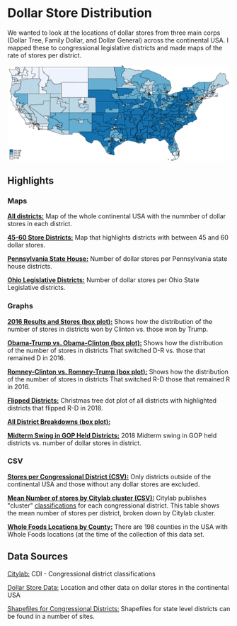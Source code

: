 # Dollar Store Distribution
We wanted to look at the locations of dollar stores from three main corps (Dollar Tree, Family Dollar, and Dollar General) across the continental USA. I mapped these to congressional legislative districts and made maps of the rate of stores per district.

![](https://github.com/gperez21/Dollar-Store/blob/master/Dollar%20store/GIS/Maps/readme_pic.png)


## Highlights

### Maps
[**All districts:**](https://github.com/gperez21/data_vis_wa/blob/master/Dollar%20store/GIS/Maps/Dollar%20stores%20per%20district.pdf) Map of the whole continental USA with the nummber of dollar stores in each district.

[**45-60 Store Districts:**](https://github.com/gperez21/Dollar-Store/blob/master/Dollar%20store/GIS/Maps/USA_60_45_highlighted.pdf) Map that highlights districts with between 45 and 60 dollar stores. 

[**Pennsylvania State House:**](https://github.com/gperez21/Dollar-Store/blob/master/Dollar%20store/GIS/Maps/PA_house.pdf) Number of dollar stores per Pennsylvania state house districts.

[**Ohio Legislative Districts:**](https://github.com/gperez21/Dollar-Store/blob/master/Dollar%20store/GIS/Maps/Ohio_legislative.pdf) Number of dollar stores per Ohio State Legislative districts.

### Graphs
[**2016 Results and Stores (box plot):**](https://github.com/gperez21/Dollar-Store/blob/master/Dollar%20store/GIS/Maps/box_general_2016.pdf) Shows how the distribution of the number of stores in districts won by Clinton vs. those won by Trump.

[**Obama-Trump vs. Obama-Clinton (box plot):**](https://github.com/gperez21/Dollar-Store/blob/master/Dollar%20store/GIS/Maps/Obama_Trump.pdf) Shows how the distribution of the number of stores in districts That switched D-R vs. those that remained D in 2016.

[**Romney-Clinton vs. Romney-Trump (box plot):**](https://github.com/gperez21/Dollar-Store/blob/master/Dollar%20store/GIS/Maps/Romney_Clinton.pdf) Shows how the distribution of the number of stores in districts That switched R-D those that remained R in 2016.

[**Flipped Districts:**](https://github.com/gperez21/Dollar-Store/blob/master/Dollar%20store/GIS/Maps/Flipped.pdf) Christmas tree dot plot of all districts with highlighted districts that flipped R-D in 2018.

[**All District Breakdowns (box plot):**](https://github.com/gperez21/Dollar-Store/blob/master/Dollar%20store/GIS/Maps/All_box.pdf)


[**Midterm Swing in GOP Held Districts:**](https://github.com/gperez21/Dollar-Store/blob/master/Dollar%20store/GIS/Maps/Republican%20district%20swing.pdf) 2018 Midterm swing in GOP held districts vs. number of dollar stores in district.
### CSV
[**Stores per Congressional District (CSV):**](https://github.com/gperez21/Dollar-Store/blob/master/Dollar%20store/Stata/Data/District_classification.csv) Only districts outside of the continental USA and those without any dollar stores are excluded.

[**Mean Number of stores by Citylab cluster (CSV):**](https://github.com/gperez21/Dollar-Store/blob/master/Dollar%20store/Stata/Data/Mean_store_by_cluster.csv) Citylab publishes "cluster" [classifications](https://github.com/theatlantic/citylab-data/tree/master/citylab-congress) for each congressional district. This table shows the mean number of stores per district, broken down by Citylab cluster.

[**Whole Foods Locations by County:**](https://github.com/gperez21/Dollar-Store/blob/master/Dollar%20store/Dollar%20store%20data/WholeFoods_by_county.csv) There are 198 counties in the USA with Whole Foods locations (at the time of the collection of this data set.

## Data Sources
[Citylab:](https://github.com/theatlantic/citylab-data/tree/master/citylab-congress) CDI - Congressional district classifications


[Dollar Store Data:](https://raw.githubusercontent.com/jshannon75/snap_retailers_2008_2017/master/data/dollars_all_wide.csv) Location and other data on dollar stores in the continental USA

[Shapefiles for Congressional Districts:](https://www.census.gov/geo/maps-data/data/cbf/cbf_cds.html) Shapefiles for state level districts can be found in a number of sites.
